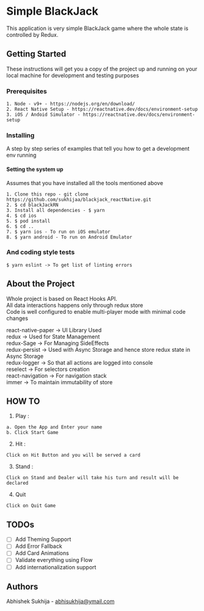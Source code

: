 # Simple BlackJack

This application is very simple BlackJack game where the whole state is controlled by Redux.

## Getting Started

These instructions will get you a copy of the project up and running on your local machine for development and testing purposes

### Prerequisites

```
1. Node - v9+ - https://nodejs.org/en/download/
2. React Native Setup - https://reactnative.dev/docs/environment-setup
3. iOS / Andoid Simulator - https://reactnative.dev/docs/environment-setup
```

### Installing

A step by step series of examples that tell you how to get a development env running

#### Setting the system up
Assumes that you have installed all the tools mentioned above 

```
1. Clone this repo - git clone https://github.com/sukhijaa/blackjack_reactNative.git
2. $ cd blackJackRN
3. Install all dependencies - $ yarn
4. $ cd ios
5. $ pod install
6. $ cd ..
7. $ yarn ios - To run on iOS emulator
8. $ yarn android - To run on Android Emulator
```

### And coding style tests

```
$ yarn eslint -> To get list of linting errors
```

## About the Project

Whole project is based on React Hooks API.  
All data interactions happens only through redux store  
Code is well configured to enable multi-player mode with minimal code changes  

react-native-paper -> UI Library Used  
redux -> Used for State Management  
redux-Sage -> For Managing SideEffects  
redux-persist -> Used with Async Storage and hence store redux state in Async Storage  
redux-logger -> So that all actions are logged into console  
reselect -> For selectors creation  
react-navigation -> For navigation stack  
immer -> To maintain immutability of store  


## HOW TO
1. Play : 
```
a. Open the App and Enter your name
b. Click Start Game
```

2. Hit : 
```
Click on Hit Button and you will be served a card
```
3. Stand : 
```
Click on Stand and Dealer will take his turn and result will be declared
```
4. Quit
```
Click on Quit Game
```

## TODOs

- [ ] Add Theming Support
- [ ] Add Error Fallback
- [ ] Add Card Animations
- [ ] Validate everything using Flow
- [ ] Add internationalization support

## Authors

Abhishek Sukhija - abhisukhija@ymail.com


